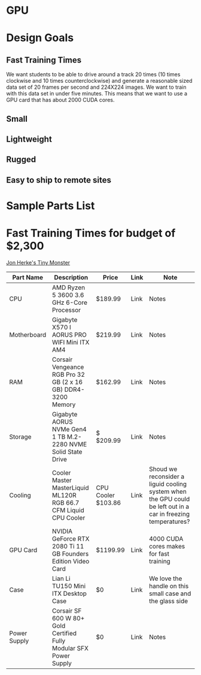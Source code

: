 # GPU

# Design Goals
## Fast Training Times
We want students to be able to drive around a track 20 times (10 times clockwise and 10 times counterclockwise) and
generate a reasonable sized data set of 20 frames per second and 224X224 images.  We want to train with this
data set in under five minutes.  This means that we want to use a GPU card that has about 2000 CUDA cores.
## Small
## Lightweight
## Rugged
## Easy to ship to remote sites

# Sample Parts List

# Fast Training Times for budget of $2,300
[Jon Herke's Tiny Monster](https://pcpartpicker.com/user/Herk89/saved/ypHZf7)

| Part Name                         | Description                                                                                                                                                                                | Price      | Link                                                                                                                   | Note                                                                         |
|-----------------------------------|--------------------------------------------------------------------------------------------------------------------------------------------------------------------------------------------|------------|------------------------------------------------------------------------------------------------------------------------|------------------------------------------------------------------------------|
| CPU |  	AMD Ryzen 5 3600 3.6 GHz 6-Core Processor | $189.99 | Link | Notes
| Motherboard | Gigabyte X570 I AORUS PRO WIFI Mini ITX AM4 | $219.99 | Link | Notes
| RAM |  Corsair Vengeance RGB Pro 32 GB (2 x 16 GB) DDR4-3200 Memory | 	$162.99 | Link | Notes
| Storage |  	Gigabyte AORUS NVMe Gen4 1 TB M.2-2280 NVME Solid State Drive | $	$209.99 | Link | Notes
| Cooling |  Cooler Master MasterLiquid ML120R RGB 66.7 CFM Liquid CPU Cooler |  CPU Cooler	$103.86 | Link | Shoud we reconsider a liguid cooling system when the GPU could be left out in a car in freezing temperatures?
| GPU Card | NVIDIA GeForce RTX 2080 Ti 11 GB Founders Edition Video Card | $1199.99 | Link | 4000 CUDA cores makes for fast training
| Case | Lian Li TU150 Mini ITX Desktop Case | $0 | Link | We love the handle on this small case and the glass side
| Power Supply | Corsair SF 600 W 80+ Gold Certified Fully Modular SFX Power Supply | $0 | Link | Notes
